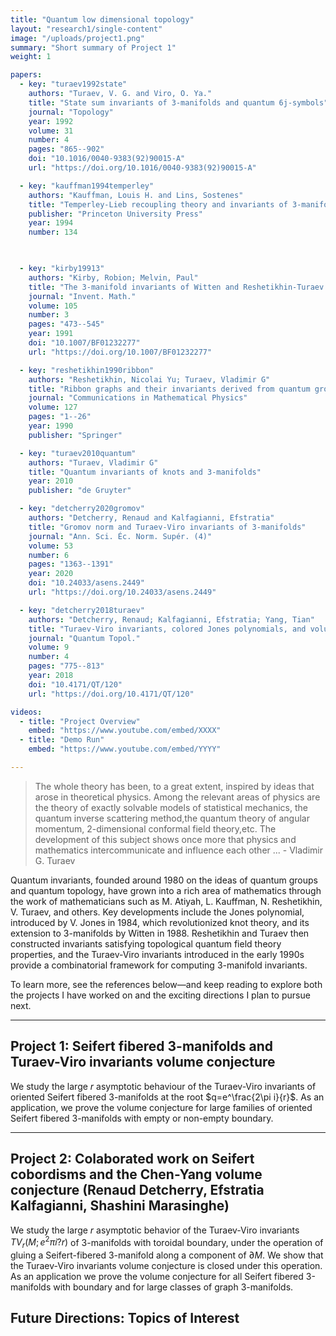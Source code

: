 ```yaml
---
title: "Quantum low dimensional topology"
layout: "research1/single-content"
image: "/uploads/project1.png"
summary: "Short summary of Project 1"
weight: 1

papers:
  - key: "turaev1992state"
    authors: "Turaev, V. G. and Viro, O. Ya."
    title: "State sum invariants of 3-manifolds and quantum 6j-symbols"
    journal: "Topology"
    year: 1992
    volume: 31
    number: 4
    pages: "865--902"
    doi: "10.1016/0040-9383(92)90015-A"
    url: "https://doi.org/10.1016/0040-9383(92)90015-A"

  - key: "kauffman1994temperley"
    authors: "Kauffman, Louis H. and Lins, Sostenes"
    title: "Temperley-Lieb recoupling theory and invariants of 3-manifolds"
    publisher: "Princeton University Press"
    year: 1994
    number: 134

  

  - key: "kirby19913"
    authors: "Kirby, Robion; Melvin, Paul"
    title: "The 3-manifold invariants of Witten and Reshetikhin-Turaev for sl(2,C)"
    journal: "Invent. Math."
    volume: 105
    number: 3
    pages: "473--545"
    year: 1991
    doi: "10.1007/BF01232277"
    url: "https://doi.org/10.1007/BF01232277"

  - key: "reshetikhin1990ribbon"
    authors: "Reshetikhin, Nicolai Yu; Turaev, Vladimir G"
    title: "Ribbon graphs and their invariants derived from quantum groups"
    journal: "Communications in Mathematical Physics"
    volume: 127
    pages: "1--26"
    year: 1990
    publisher: "Springer"

  - key: "turaev2010quantum"
    authors: "Turaev, Vladimir G"
    title: "Quantum invariants of knots and 3-manifolds"
    year: 2010
    publisher: "de Gruyter"

  - key: "detcherry2020gromov"
    authors: "Detcherry, Renaud and Kalfagianni, Efstratia"
    title: "Gromov norm and Turaev-Viro invariants of 3-manifolds"
    journal: "Ann. Sci. Éc. Norm. Supér. (4)"
    volume: 53
    number: 6
    pages: "1363--1391"
    year: 2020
    doi: "10.24033/asens.2449"
    url: "https://doi.org/10.24033/asens.2449"

  - key: "detcherry2018turaev"
    authors: "Detcherry, Renaud; Kalfagianni, Efstratia; Yang, Tian"
    title: "Turaev-Viro invariants, colored Jones polynomials, and volume"
    journal: "Quantum Topol."
    volume: 9
    number: 4
    pages: "775--813"
    year: 2018
    doi: "10.4171/QT/120"
    url: "https://doi.org/10.4171/QT/120"

videos:
  - title: "Project Overview"
    embed: "https://www.youtube.com/embed/XXXX"
  - title: "Demo Run"
    embed: "https://www.youtube.com/embed/YYYY"

---
```

> The whole theory has been, to a great extent, inspired by ideas that arose in theoretical physics. Among the relevant areas of physics are the theory of exactly solvable models of statistical mechanics, the quantum inverse scattering method,the quantum theory of angular momentum, 2-dimensional conformal field theory,etc. The development of this subject shows once more that physics and mathematics intercommunicate and influence each other ... - Vladimir G. Turaev

Quantum invariants, founded around 1980 on the ideas of quantum groups and quantum topology, have grown into a rich area of mathematics through the work of mathematicians such as M. Atiyah, L. Kauffman, N. Reshetikhin, V. Turaev, and others. Key developments include the Jones polynomial, introduced by V. Jones in 1984, which revolutionized knot theory, and its extension to 3-manifolds by Witten in 1988. Reshetikhin and Turaev then constructed invariants satisfying topological quantum field theory properties, and the Turaev-Viro invariants introduced in the early 1990s provide a combinatorial framework for computing 3-manifold invariants.

To learn more, see the references below—and keep reading to explore both the projects I have worked on and the exciting directions I plan to pursue next.

---

## Project 1: Seifert fibered 3-manifolds and Turaev-Viro invariants volume conjecture

We study the large $r$ asymptotic behaviour of the Turaev-Viro invariants of oriented Seifert fibered 3-manifolds at the root $q=e^\frac{2\pi i}{r}$. As an application, we prove the volume conjecture for large families of oriented Seifert fibered 3-manifolds with empty or non-empty boundary.

---

## Project 2: Colaborated work on Seifert cobordisms and the Chen-Yang volume conjecture (Renaud Detcherry, Efstratia Kalfagianni, Shashini Marasinghe)

We study the large $r$ asymptotic behavior of the Turaev-Viro invariants $TV_r(M;e^2πi?r)$ of 3-manifolds with toroidal boundary, under the operation of gluing a Seifert-fibered 3-manifold along a component of $∂M$. We show that the Turaev-Viro invariants volume conjecture is closed under this operation. As an application we prove the volume conjecture for all Seifert fibered 3-manifolds with boundary and for large classes of graph 3-manifolds. 

## Future Directions: Topics of Interest

